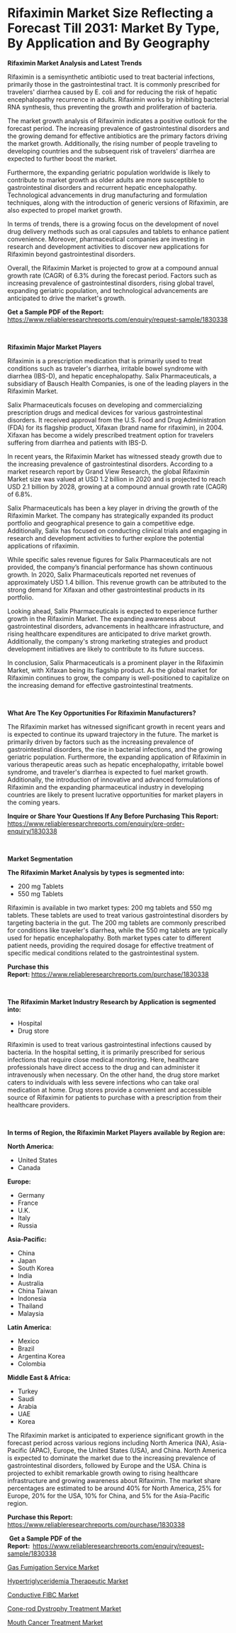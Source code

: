 <p><h1>Rifaximin Market Size Reflecting a Forecast Till 2031: Market By Type, By Application and By Geography</h1></p><p><strong>Rifaximin Market Analysis and Latest Trends</strong></p>
<p><p>Rifaximin is a semisynthetic antibiotic used to treat bacterial infections, primarily those in the gastrointestinal tract. It is commonly prescribed for travelers' diarrhea caused by E. coli and for reducing the risk of hepatic encephalopathy recurrence in adults. Rifaximin works by inhibiting bacterial RNA synthesis, thus preventing the growth and proliferation of bacteria.</p><p>The market growth analysis of Rifaximin indicates a positive outlook for the forecast period. The increasing prevalence of gastrointestinal disorders and the growing demand for effective antibiotics are the primary factors driving the market growth. Additionally, the rising number of people traveling to developing countries and the subsequent risk of travelers' diarrhea are expected to further boost the market.</p><p>Furthermore, the expanding geriatric population worldwide is likely to contribute to market growth as older adults are more susceptible to gastrointestinal disorders and recurrent hepatic encephalopathy. Technological advancements in drug manufacturing and formulation techniques, along with the introduction of generic versions of Rifaximin, are also expected to propel market growth.</p><p>In terms of trends, there is a growing focus on the development of novel drug delivery methods such as oral capsules and tablets to enhance patient convenience. Moreover, pharmaceutical companies are investing in research and development activities to discover new applications for Rifaximin beyond gastrointestinal disorders.</p><p>Overall, the Rifaximin Market is projected to grow at a compound annual growth rate (CAGR) of 6.3% during the forecast period. Factors such as increasing prevalence of gastrointestinal disorders, rising global travel, expanding geriatric population, and technological advancements are anticipated to drive the market's growth.</p></p>
<p><strong>Get a Sample PDF of the Report:&nbsp;</strong> <a href="https://www.reliableresearchreports.com/enquiry/request-sample/1830338">https://www.reliableresearchreports.com/enquiry/request-sample/1830338</a></p>
<p>&nbsp;</p>
<p><strong>Rifaximin Major Market Players</strong></p>
<p><p>Rifaximin is a prescription medication that is primarily used to treat conditions such as traveler's diarrhea, irritable bowel syndrome with diarrhea (IBS-D), and hepatic encephalopathy. Salix Pharmaceuticals, a subsidiary of Bausch Health Companies, is one of the leading players in the Rifaximin Market.</p><p>Salix Pharmaceuticals focuses on developing and commercializing prescription drugs and medical devices for various gastrointestinal disorders. It received approval from the U.S. Food and Drug Administration (FDA) for its flagship product, Xifaxan (brand name for rifaximin), in 2004. Xifaxan has become a widely prescribed treatment option for travelers suffering from diarrhea and patients with IBS-D.</p><p>In recent years, the Rifaximin Market has witnessed steady growth due to the increasing prevalence of gastrointestinal disorders. According to a market research report by Grand View Research, the global Rifaximin Market size was valued at USD 1.2 billion in 2020 and is projected to reach USD 2.1 billion by 2028, growing at a compound annual growth rate (CAGR) of 6.8%.</p><p>Salix Pharmaceuticals has been a key player in driving the growth of the Rifaximin Market. The company has strategically expanded its product portfolio and geographical presence to gain a competitive edge. Additionally, Salix has focused on conducting clinical trials and engaging in research and development activities to further explore the potential applications of rifaximin.</p><p>While specific sales revenue figures for Salix Pharmaceuticals are not provided, the company’s financial performance has shown continuous growth. In 2020, Salix Pharmaceuticals reported net revenues of approximately USD 1.4 billion. This revenue growth can be attributed to the strong demand for Xifaxan and other gastrointestinal products in its portfolio.</p><p>Looking ahead, Salix Pharmaceuticals is expected to experience further growth in the Rifaximin Market. The expanding awareness about gastrointestinal disorders, advancements in healthcare infrastructure, and rising healthcare expenditures are anticipated to drive market growth. Additionally, the company's strong marketing strategies and product development initiatives are likely to contribute to its future success.</p><p>In conclusion, Salix Pharmaceuticals is a prominent player in the Rifaximin Market, with Xifaxan being its flagship product. As the global market for Rifaximin continues to grow, the company is well-positioned to capitalize on the increasing demand for effective gastrointestinal treatments.</p></p>
<p>&nbsp;</p>
<p><strong>What Are The Key Opportunities For Rifaximin Manufacturers?</strong></p>
<p><p>The Rifaximin market has witnessed significant growth in recent years and is expected to continue its upward trajectory in the future. The market is primarily driven by factors such as the increasing prevalence of gastrointestinal disorders, the rise in bacterial infections, and the growing geriatric population. Furthermore, the expanding application of Rifaximin in various therapeutic areas such as hepatic encephalopathy, irritable bowel syndrome, and traveler's diarrhea is expected to fuel market growth. Additionally, the introduction of innovative and advanced formulations of Rifaximin and the expanding pharmaceutical industry in developing countries are likely to present lucrative opportunities for market players in the coming years.</p></p>
<p><strong>Inquire or Share Your Questions If Any Before Purchasing This Report:</strong> <a href="https://www.reliableresearchreports.com/enquiry/pre-order-enquiry/1830338">https://www.reliableresearchreports.com/enquiry/pre-order-enquiry/1830338</a></p>
<p>&nbsp;</p>
<p><strong>Market Segmentation</strong></p>
<p><strong>The Rifaximin Market Analysis by types is segmented into:</strong></p>
<p><ul><li>200 mg Tablets</li><li>550 mg Tablets</li></ul></p>
<p><p>Rifaximin is available in two market types: 200 mg tablets and 550 mg tablets. These tablets are used to treat various gastrointestinal disorders by targeting bacteria in the gut. The 200 mg tablets are commonly prescribed for conditions like traveler's diarrhea, while the 550 mg tablets are typically used for hepatic encephalopathy. Both market types cater to different patient needs, providing the required dosage for effective treatment of specific medical conditions related to the gastrointestinal system.</p></p>
<p><strong>Purchase this Report:&nbsp;</strong><a href="https://www.reliableresearchreports.com/purchase/1830338">https://www.reliableresearchreports.com/purchase/1830338</a></p>
<p>&nbsp;</p>
<p><strong>The Rifaximin Market Industry Research by Application is segmented into:</strong></p>
<p><ul><li>Hospital</li><li>Drug store</li></ul></p>
<p><p>Rifaximin is used to treat various gastrointestinal infections caused by bacteria. In the hospital setting, it is primarily prescribed for serious infections that require close medical monitoring. Here, healthcare professionals have direct access to the drug and can administer it intravenously when necessary. On the other hand, the drug store market caters to individuals with less severe infections who can take oral medication at home. Drug stores provide a convenient and accessible source of Rifaximin for patients to purchase with a prescription from their healthcare providers.</p></p>
<p>&nbsp;</p>
<p><strong>In terms of Region, the Rifaximin Market Players available by Region are:</strong></p>
<p>
    <p> <strong> North America: </strong>
        <ul>
            <li>United States</li>
            <li>Canada</li>
        </ul>
        </p> 
    <p> <strong> Europe: </strong>
        <ul>
            <li>Germany</li>
            <li>France</li>
            <li>U.K.</li>
            <li>Italy</li>
            <li>Russia</li>
        </ul>
        </p> 
    <p> <strong> Asia-Pacific: </strong>
        <ul>
            <li>China</li>
            <li>Japan</li>
            <li>South Korea</li>
            <li>India</li>
            <li>Australia</li>
            <li>China Taiwan</li>
            <li>Indonesia</li>
            <li>Thailand</li>
            <li>Malaysia</li>
        </ul>
        </p> 
    <p> <strong> Latin America: </strong>
        <ul>
            <li>Mexico</li>
            <li>Brazil</li>
            <li>Argentina Korea</li>
            <li>Colombia</li>
        </ul>
        </p> 
    <p> <strong> Middle East & Africa: </strong>
        <ul>
            <li>Turkey</li>
            <li>Saudi</li>
            <li>Arabia</li>
            <li>UAE</li>
            <li>Korea</li>
        </ul>
    </p>
    </p>
<p><p>The Rifaximin market is anticipated to experience significant growth in the forecast period across various regions including North America (NA), Asia-Pacific (APAC), Europe, the United States (USA), and China. North America is expected to dominate the market due to the increasing prevalence of gastrointestinal disorders, followed by Europe and the USA. China is projected to exhibit remarkable growth owing to rising healthcare infrastructure and growing awareness about Rifaximin. The market share percentages are estimated to be around 40% for North America, 25% for Europe, 20% for the USA, 10% for China, and 5% for the Asia-Pacific region.</p></p>
<p><strong>Purchase this Report: </strong><a href="https://www.reliableresearchreports.com/purchase/1830338">https://www.reliableresearchreports.com/purchase/1830338</a></p>
<p>&nbsp;<strong>Get a Sample PDF of the Report:&nbsp;&nbsp;</strong><a href="https://www.reliableresearchreports.com/enquiry/request-sample/1830338">https://www.reliableresearchreports.com/enquiry/request-sample/1830338</a></p>
<p><strong></strong></p>
<p><p><a href="https://www.linkedin.com/pulse/gas-fumigation-service-market-research-report-forecasted-period-t7sbc?trackingId=BRsvMSvbRCaQczRfLYYAjw%3D%3D">Gas Fumigation Service Market</a></p><p><a href="https://www.linkedin.com/pulse/hypertriglyceridemia-therapeutic-market-research-report-provides-nepjc?trackingId=Z6jeTthpSSiJQhevfTHN6Q%3D%3D">Hypertriglyceridemia Therapeutic Market</a></p><p><a href="https://www.linkedin.com/pulse/conductive-fibc-market-offers-provide-insightful-data-time-cgbhf?trackingId=mMHXSKI9SdGbHALz8DUNEQ%3D%3D">Conductive FIBC Market</a></p><p><a href="https://www.linkedin.com/pulse/decoding-cone-rod-dystrophy-treatment-market-deep-dive-fnhgc?trackingId=GCycN0tFSKGwS9D5hAWo0w%3D%3D">Cone-rod Dystrophy Treatment Market</a></p><p><a href="https://www.linkedin.com/pulse/insights-mouth-cancer-treatment-market-size-analysing-share-wtd2c?trackingId=%2Flb5GxVJQUqpT%2F7LDcA9cA%3D%3D">Mouth Cancer Treatment Market</a></p></p>
